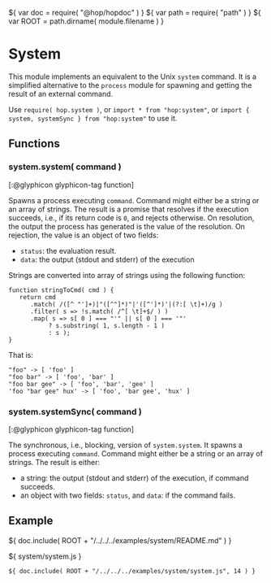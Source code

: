 ${ var doc = require( "@hop/hopdoc" ) }
${ var path = require( "path" ) }
${ var ROOT = path.dirname( module.filename ) }

System
======

This module implements an equivalent to the Unix `system` command. It is
a simplified alternative to the `process` module for spawning and
getting the result of an external command.

Use `require( hop.system )`, or `import * from "hop:system"`, or
`import { system, systemSync } from "hop:system"` to use it.


Functions
---------

### system.system( command ) ###
[:@glyphicon glyphicon-tag function]

Spawns a process executing `command`. Command might either be a string
or an array of strings. The result is a promise that resolves if the
execution succeeds, i.e., if its return code is `0`, and rejects 
otherwise. On resolution, the output the process has generated is the
value of the resolution. On rejection, the value is an object of two
fields:

  * `status`: the evaluation result.
  * `data`: the output (stdout and stderr) of the execution
  
Strings are converted into array of strings using the following function:

```hopscript
function stringToCmd( cmd ) {
   return cmd
      .match( /([^ "']+)|"([^"]*)"|'([^']*)'|(?:[ \t]+)/g )
      .filter( s => !s.match( /^[ \t]+$/ ) )
      .map( s => s[ 0 ] === "'" || s[ 0 ] === '"'
 	       ? s.substring( 1, s.length - 1 )
	       : s );
}
```
 
That is:

```
"foo" -> [ 'foo' ]
"foo bar" -> [ 'foo', 'bar' ]
"foo bar gee" -> [ 'foo', 'bar', 'gee' ]
'foo "bar gee" hux' -> [ 'foo', 'bar gee', 'hux' ]
```

### system.systemSync( command ) ###
[:@glyphicon glyphicon-tag function]

The synchronous, i.e., blocking, version of `system.system`. It spawns
a process executing `command`. Command might either be a string or
an array of strings. The result is either:

  * a string: the output (stdout and stderr) of the execution, 
     if command succeeds.
  * an object with two fields: `status`, and `data`: if the command fails.
  

Example
-------

${ doc.include( ROOT + "/../../../examples/system/README.md" ) }

${ <span class="label label-info">system/system.js</span> }

```hopscript
${ doc.include( ROOT + "/../../../examples/system/system.js", 14 ) }
```




